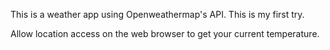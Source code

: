 This is a weather app using Openweathermap's API. This is my first try.

Allow location access on the web browser to get your current temperature.
